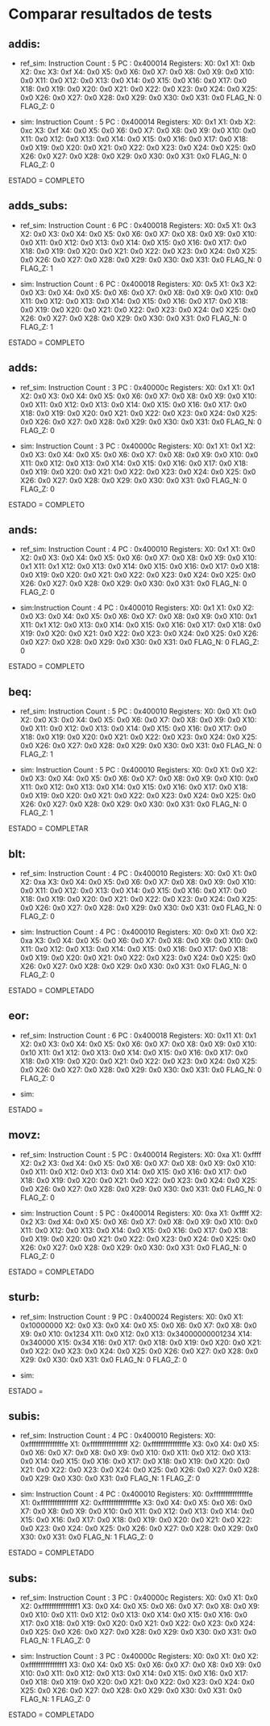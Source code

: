 # Comparar resultados de tests

## addis:
- ref_sim:
Instruction Count : 5
PC                : 0x400014
Registers:
X0: 0x1
X1: 0xb
X2: 0xc
X3: 0xf
X4: 0x0
X5: 0x0
X6: 0x0
X7: 0x0
X8: 0x0
X9: 0x0
X10: 0x0
X11: 0x0
X12: 0x0
X13: 0x0
X14: 0x0
X15: 0x0
X16: 0x0
X17: 0x0
X18: 0x0
X19: 0x0
X20: 0x0
X21: 0x0
X22: 0x0
X23: 0x0
X24: 0x0
X25: 0x0
X26: 0x0
X27: 0x0
X28: 0x0
X29: 0x0
X30: 0x0
X31: 0x0
FLAG_N: 0
FLAG_Z: 0

- sim:
Instruction Count : 5
PC                : 0x400014
Registers:
X0: 0x1
X1: 0xb
X2: 0xc
X3: 0xf
X4: 0x0
X5: 0x0
X6: 0x0
X7: 0x0
X8: 0x0
X9: 0x0
X10: 0x0
X11: 0x0
X12: 0x0
X13: 0x0
X14: 0x0
X15: 0x0
X16: 0x0
X17: 0x0
X18: 0x0
X19: 0x0
X20: 0x0
X21: 0x0
X22: 0x0
X23: 0x0
X24: 0x0
X25: 0x0
X26: 0x0
X27: 0x0
X28: 0x0
X29: 0x0
X30: 0x0
X31: 0x0
FLAG_N: 0
FLAG_Z: 0

ESTADO = COMPLETO


## adds_subs:
- ref_sim:
Instruction Count : 6
PC                : 0x400018
Registers:
X0: 0x5
X1: 0x3
X2: 0x0
X3: 0x0
X4: 0x0
X5: 0x0
X6: 0x0
X7: 0x0
X8: 0x0
X9: 0x0
X10: 0x0
X11: 0x0
X12: 0x0
X13: 0x0
X14: 0x0
X15: 0x0
X16: 0x0
X17: 0x0
X18: 0x0
X19: 0x0
X20: 0x0
X21: 0x0
X22: 0x0
X23: 0x0
X24: 0x0
X25: 0x0
X26: 0x0
X27: 0x0
X28: 0x0
X29: 0x0
X30: 0x0
X31: 0x0
FLAG_N: 0
FLAG_Z: 1

- sim:
Instruction Count : 6
PC                : 0x400018
Registers:
X0: 0x5
X1: 0x3
X2: 0x0
X3: 0x0
X4: 0x0
X5: 0x0
X6: 0x0
X7: 0x0
X8: 0x0
X9: 0x0
X10: 0x0
X11: 0x0
X12: 0x0
X13: 0x0
X14: 0x0
X15: 0x0
X16: 0x0
X17: 0x0
X18: 0x0
X19: 0x0
X20: 0x0
X21: 0x0
X22: 0x0
X23: 0x0
X24: 0x0
X25: 0x0
X26: 0x0
X27: 0x0
X28: 0x0
X29: 0x0
X30: 0x0
X31: 0x0
FLAG_N: 0
FLAG_Z: 1

ESTADO = COMPLETO

## adds:
- ref_sim:
Instruction Count : 3
PC                : 0x40000c
Registers:
X0: 0x1
X1: 0x1
X2: 0x0
X3: 0x0
X4: 0x0
X5: 0x0
X6: 0x0
X7: 0x0
X8: 0x0
X9: 0x0
X10: 0x0
X11: 0x0
X12: 0x0
X13: 0x0
X14: 0x0
X15: 0x0
X16: 0x0
X17: 0x0
X18: 0x0
X19: 0x0
X20: 0x0
X21: 0x0
X22: 0x0
X23: 0x0
X24: 0x0
X25: 0x0
X26: 0x0
X27: 0x0
X28: 0x0
X29: 0x0
X30: 0x0
X31: 0x0
FLAG_N: 0
FLAG_Z: 0

- sim:
Instruction Count : 3
PC                : 0x40000c
Registers:
X0: 0x1
X1: 0x1
X2: 0x0
X3: 0x0
X4: 0x0
X5: 0x0
X6: 0x0
X7: 0x0
X8: 0x0
X9: 0x0
X10: 0x0
X11: 0x0
X12: 0x0
X13: 0x0
X14: 0x0
X15: 0x0
X16: 0x0
X17: 0x0
X18: 0x0
X19: 0x0
X20: 0x0
X21: 0x0
X22: 0x0
X23: 0x0
X24: 0x0
X25: 0x0
X26: 0x0
X27: 0x0
X28: 0x0
X29: 0x0
X30: 0x0
X31: 0x0
FLAG_N: 0
FLAG_Z: 0

ESTADO = COMPLETO

## ands:
- ref_sim:
Instruction Count : 4
PC                : 0x400010
Registers:
X0: 0x1
X1: 0x0
X2: 0x0
X3: 0x0
X4: 0x0
X5: 0x0
X6: 0x0
X7: 0x0
X8: 0x0
X9: 0x0
X10: 0x1
X11: 0x1
X12: 0x0
X13: 0x0
X14: 0x0
X15: 0x0
X16: 0x0
X17: 0x0
X18: 0x0
X19: 0x0
X20: 0x0
X21: 0x0
X22: 0x0
X23: 0x0
X24: 0x0
X25: 0x0
X26: 0x0
X27: 0x0
X28: 0x0
X29: 0x0
X30: 0x0
X31: 0x0
FLAG_N: 0
FLAG_Z: 0

- sim:Instruction Count : 4
PC                : 0x400010
Registers:
X0: 0x1
X1: 0x0
X2: 0x0
X3: 0x0
X4: 0x0
X5: 0x0
X6: 0x0
X7: 0x0
X8: 0x0
X9: 0x0
X10: 0x1
X11: 0x1
X12: 0x0
X13: 0x0
X14: 0x0
X15: 0x0
X16: 0x0
X17: 0x0
X18: 0x0
X19: 0x0
X20: 0x0
X21: 0x0
X22: 0x0
X23: 0x0
X24: 0x0
X25: 0x0
X26: 0x0
X27: 0x0
X28: 0x0
X29: 0x0
X30: 0x0
X31: 0x0
FLAG_N: 0
FLAG_Z: 0

ESTADO = COMPLETO

## beq:
- ref_sim:
Instruction Count : 5
PC                : 0x400010
Registers:
X0: 0x0
X1: 0x0
X2: 0x0
X3: 0x0
X4: 0x0
X5: 0x0
X6: 0x0
X7: 0x0
X8: 0x0
X9: 0x0
X10: 0x0
X11: 0x0
X12: 0x0
X13: 0x0
X14: 0x0
X15: 0x0
X16: 0x0
X17: 0x0
X18: 0x0
X19: 0x0
X20: 0x0
X21: 0x0
X22: 0x0
X23: 0x0
X24: 0x0
X25: 0x0
X26: 0x0
X27: 0x0
X28: 0x0
X29: 0x0
X30: 0x0
X31: 0x0
FLAG_N: 0
FLAG_Z: 1

- sim:
Instruction Count : 5
PC                : 0x400010
Registers:
X0: 0x0
X1: 0x0
X2: 0x0
X3: 0x0
X4: 0x0
X5: 0x0
X6: 0x0
X7: 0x0
X8: 0x0
X9: 0x0
X10: 0x0
X11: 0x0
X12: 0x0
X13: 0x0
X14: 0x0
X15: 0x0
X16: 0x0
X17: 0x0
X18: 0x0
X19: 0x0
X20: 0x0
X21: 0x0
X22: 0x0
X23: 0x0
X24: 0x0
X25: 0x0
X26: 0x0
X27: 0x0
X28: 0x0
X29: 0x0
X30: 0x0
X31: 0x0
FLAG_N: 0
FLAG_Z: 1

ESTADO = COMPLETAR

## blt:
- ref_sim:
Instruction Count : 4
PC                : 0x400010
Registers:
X0: 0x0
X1: 0x0
X2: 0xa
X3: 0x0
X4: 0x0
X5: 0x0
X6: 0x0
X7: 0x0
X8: 0x0
X9: 0x0
X10: 0x0
X11: 0x0
X12: 0x0
X13: 0x0
X14: 0x0
X15: 0x0
X16: 0x0
X17: 0x0
X18: 0x0
X19: 0x0
X20: 0x0
X21: 0x0
X22: 0x0
X23: 0x0
X24: 0x0
X25: 0x0
X26: 0x0
X27: 0x0
X28: 0x0
X29: 0x0
X30: 0x0
X31: 0x0
FLAG_N: 0
FLAG_Z: 0

- sim:
Instruction Count : 4
PC                : 0x400010
Registers:
X0: 0x0
X1: 0x0
X2: 0xa
X3: 0x0
X4: 0x0
X5: 0x0
X6: 0x0
X7: 0x0
X8: 0x0
X9: 0x0
X10: 0x0
X11: 0x0
X12: 0x0
X13: 0x0
X14: 0x0
X15: 0x0
X16: 0x0
X17: 0x0
X18: 0x0
X19: 0x0
X20: 0x0
X21: 0x0
X22: 0x0
X23: 0x0
X24: 0x0
X25: 0x0
X26: 0x0
X27: 0x0
X28: 0x0
X29: 0x0
X30: 0x0
X31: 0x0
FLAG_N: 0
FLAG_Z: 0

ESTADO = COMPLETADO

## eor:
- ref_sim:
Instruction Count : 6
PC                : 0x400018
Registers:
X0: 0x11
X1: 0x1
X2: 0x0
X3: 0x0
X4: 0x0
X5: 0x0
X6: 0x0
X7: 0x0
X8: 0x0
X9: 0x0
X10: 0x10
X11: 0x1
X12: 0x0
X13: 0x0
X14: 0x0
X15: 0x0
X16: 0x0
X17: 0x0
X18: 0x0
X19: 0x0
X20: 0x0
X21: 0x0
X22: 0x0
X23: 0x0
X24: 0x0
X25: 0x0
X26: 0x0
X27: 0x0
X28: 0x0
X29: 0x0
X30: 0x0
X31: 0x0
FLAG_N: 0
FLAG_Z: 0

- sim:

ESTADO =

## movz:
- ref_sim:
Instruction Count : 5
PC                : 0x400014
Registers:
X0: 0xa
X1: 0xffff
X2: 0x2
X3: 0xd
X4: 0x0
X5: 0x0
X6: 0x0
X7: 0x0
X8: 0x0
X9: 0x0
X10: 0x0
X11: 0x0
X12: 0x0
X13: 0x0
X14: 0x0
X15: 0x0
X16: 0x0
X17: 0x0
X18: 0x0
X19: 0x0
X20: 0x0
X21: 0x0
X22: 0x0
X23: 0x0
X24: 0x0
X25: 0x0
X26: 0x0
X27: 0x0
X28: 0x0
X29: 0x0
X30: 0x0
X31: 0x0
FLAG_N: 0
FLAG_Z: 0

- sim:
Instruction Count : 5
PC                : 0x400014
Registers:
X0: 0xa
X1: 0xffff
X2: 0x2
X3: 0xd
X4: 0x0
X5: 0x0
X6: 0x0
X7: 0x0
X8: 0x0
X9: 0x0
X10: 0x0
X11: 0x0
X12: 0x0
X13: 0x0
X14: 0x0
X15: 0x0
X16: 0x0
X17: 0x0
X18: 0x0
X19: 0x0
X20: 0x0
X21: 0x0
X22: 0x0
X23: 0x0
X24: 0x0
X25: 0x0
X26: 0x0
X27: 0x0
X28: 0x0
X29: 0x0
X30: 0x0
X31: 0x0
FLAG_N: 0
FLAG_Z: 0

ESTADO = COMPLETADO

## sturb:
- ref_sim:
Instruction Count : 9
PC                : 0x400024
Registers:
X0: 0x0
X1: 0x10000000
X2: 0x0
X3: 0x0
X4: 0x0
X5: 0x0
X6: 0x0
X7: 0x0
X8: 0x0
X9: 0x0
X10: 0x1234
X11: 0x0
X12: 0x0
X13: 0x34000000001234
X14: 0x340000
X15: 0x34
X16: 0x0
X17: 0x0
X18: 0x0
X19: 0x0
X20: 0x0
X21: 0x0
X22: 0x0
X23: 0x0
X24: 0x0
X25: 0x0
X26: 0x0
X27: 0x0
X28: 0x0
X29: 0x0
X30: 0x0
X31: 0x0
FLAG_N: 0
FLAG_Z: 0

- sim:

ESTADO =

## subis:
- ref_sim:
Instruction Count : 4
PC                : 0x400010
Registers:
X0: 0xfffffffffffffffe
X1: 0xffffffffffffffff
X2: 0xfffffffffffffffe
X3: 0x0
X4: 0x0
X5: 0x0
X6: 0x0
X7: 0x0
X8: 0x0
X9: 0x0
X10: 0x0
X11: 0x0
X12: 0x0
X13: 0x0
X14: 0x0
X15: 0x0
X16: 0x0
X17: 0x0
X18: 0x0
X19: 0x0
X20: 0x0
X21: 0x0
X22: 0x0
X23: 0x0
X24: 0x0
X25: 0x0
X26: 0x0
X27: 0x0
X28: 0x0
X29: 0x0
X30: 0x0
X31: 0x0
FLAG_N: 1
FLAG_Z: 0

- sim:
Instruction Count : 4
PC                : 0x400010
Registers:
X0: 0xfffffffffffffffe
X1: 0xffffffffffffffff
X2: 0xfffffffffffffffe
X3: 0x0
X4: 0x0
X5: 0x0
X6: 0x0
X7: 0x0
X8: 0x0
X9: 0x0
X10: 0x0
X11: 0x0
X12: 0x0
X13: 0x0
X14: 0x0
X15: 0x0
X16: 0x0
X17: 0x0
X18: 0x0
X19: 0x0
X20: 0x0
X21: 0x0
X22: 0x0
X23: 0x0
X24: 0x0
X25: 0x0
X26: 0x0
X27: 0x0
X28: 0x0
X29: 0x0
X30: 0x0
X31: 0x0
FLAG_N: 1
FLAG_Z: 0

ESTADO = COMPLETADO

## subs:
- ref_sim:
Instruction Count : 3
PC                : 0x40000c
Registers:
X0: 0x0
X1: 0x0
X2: 0xfffffffffffffff1
X3: 0x0
X4: 0x0
X5: 0x0
X6: 0x0
X7: 0x0
X8: 0x0
X9: 0x0
X10: 0x0
X11: 0x0
X12: 0x0
X13: 0x0
X14: 0x0
X15: 0x0
X16: 0x0
X17: 0x0
X18: 0x0
X19: 0x0
X20: 0x0
X21: 0x0
X22: 0x0
X23: 0x0
X24: 0x0
X25: 0x0
X26: 0x0
X27: 0x0
X28: 0x0
X29: 0x0
X30: 0x0
X31: 0x0
FLAG_N: 1
FLAG_Z: 0

- sim:
Instruction Count : 3
PC                : 0x40000c
Registers:
X0: 0x0
X1: 0x0
X2: 0xfffffffffffffff1
X3: 0x0
X4: 0x0
X5: 0x0
X6: 0x0
X7: 0x0
X8: 0x0
X9: 0x0
X10: 0x0
X11: 0x0
X12: 0x0
X13: 0x0
X14: 0x0
X15: 0x0
X16: 0x0
X17: 0x0
X18: 0x0
X19: 0x0
X20: 0x0
X21: 0x0
X22: 0x0
X23: 0x0
X24: 0x0
X25: 0x0
X26: 0x0
X27: 0x0
X28: 0x0
X29: 0x0
X30: 0x0
X31: 0x0
FLAG_N: 1
FLAG_Z: 0

ESTADO = COMPLETADO